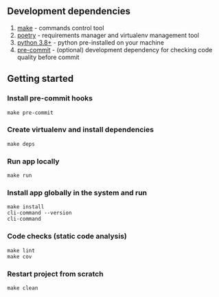 ## Development dependencies

1. [make](https://www.gnu.org/software/make/) - commands control tool
2. [poetry](https://python-poetry.org/) - requirements manager and virtualenv management tool
3. [python 3.8+](https://www.python.org/) - python pre-installed on your machine
4. [pre-commit](https://pre-commit.com/) - (optional) development dependency for checking code quality before commit
## Getting started


### Install pre-commit hooks

```
make pre-commit
```

### Create virtualenv and install dependencies

```
make deps
```

### Run app locally

```
make run
```


### Install app globally in the system and run

```
make install
cli-command --version
cli-command
```

### Code checks (static code analysis)

```
make lint
make cov
```

### Restart project from scratch

```
make clean
```
